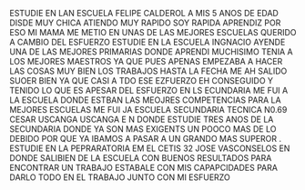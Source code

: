 ESTUDIE  EN LAN ESCUELA FELIPE CALDEROL  A MIS 5 ANOS DE EDAD DISDE MUY CHICA ATIENDO MUY RAPIDO SOY RAPIDA APRENDIZ POR ESO MI MAMA ME METIO EN UNAS DE LAS MEJORES ESCUELAS QUERIDO A CAMBIO DEL ESFUERZO
ESTUDIE EN LA ESCUELA INGNACIO AYENDE UNA DE LAS MEJORES PRIMARIAS DONDE APRENDI MUCHISIMO TENIA A LOS MEJORES MAESTROS YA QUE  PUES APENAS EMPEZABA A HACER LAS COSAS MUY BIEN LOS TRABAJOS HASTA LA  FECHA ME AH SALIDO SUOER BIEN YA QUE CASI A TDO ESE EZFUERZO EH CONSEGUIDO Y TENIDO LO QUE  ES APESAR DEL ESFUERZO 
EN LS ECUNDARIA ME FUI A  LA ESCUELA  DONDE ESTBAN LAS MEOJRES COMPETENCIAS PARA LA MEJORES ESCUELAS ME FUI  JA ESCUELA  SECUNDARIA TECNICA N0.69 CESAR USCANGA USCANGA  E N DONDE ESTUDIE TRES ANOS  DE LA SECUNDARIA DONDE YA SON MAS EXIGENTS UN POOCO MAS DE LO DEBIDO POR QUE YA IBAMOS A  PASAR A UN GRANDO MAS SUPEROR .
ESTUDIE EN LA PEPRARATORIA  EM EL CETIS 32 JOSE VASCONSELOS  EN DONDE SALIBIEN DE LA ESCUELA CON BUENOS RESULTADOS  PARA ENCONTRAR UN TRABAJO ESTABALE CON MIS CAPAPCIDADES  PARA DARLO TODO EN EL TRABAJO JUNTO CON MI ESFUERZO 
